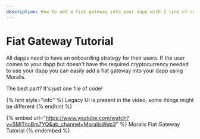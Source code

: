 ```yaml
---
description: How to add a fiat gateway into your dapp with 1 line of code with Moralis
---
```


# Fiat Gateway Tutorial

All dapps need to have an onboarding strategy for their users. If the user comes to your dapp but doesn't have the required cryptocurrency needed to use your dapp you can easily add a fiat gateway into your dapp using Moralis.

The best part? It's just one file of code!

{% hint style="info" %}
Legacy UI is present in the video, some things might be different
{% endhint %}

{% embed url="https://www.youtube.com/watch?v=5MlTnoBm7YQ&ab_channel=MoralisWeb3" %}
Moralis Fiat Gateway Tutorial
{% endembed %}
